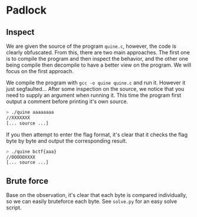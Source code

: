 # Padlock
## Inspect
We are given the source of the program `quine.c`, however, the code is clearly obfuscated.
From this, there are two main approaches. The first one is to compile the program and then inspect the behavior, and the other one being compile then decompile to have a better view on the program. We will focus on the first approach.

We compile the program with `gcc -o quine quine.c` and run it. However it just segfaulted...
After some inspection on the source, we notice that you need to supply an argument when running it. This time the program first output a comment before printing it's own source.
```bash
> ./quine aaaaaaaa
//XXXXXXX
[... source ...]
```

If you then attempt to enter the flag format, it's clear that it checks the flag byte by byte and output the corresponding result.
```bash
> ./quine bctf{aaa}
//OOOOOXXXX
[... source ...]
```

## Brute force
Base on the observation, it's clear that each byte is compared individually, so we can easily bruteforce each byte. See `solve.py` for an easy solve script.
